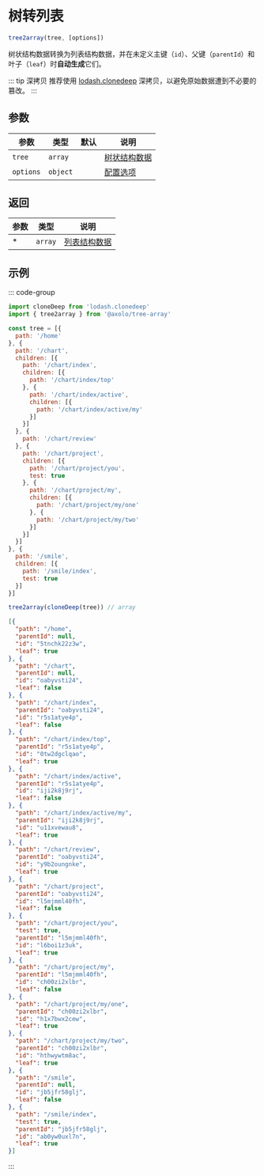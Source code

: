 # 树转列表

```js
tree2array(tree, [options])
```

树状结构数据转换为列表结构数据，并在未定义主键（`id`）、父键（`parentId`）和叶子（`leaf`）时**自动生成**它们。

::: tip 深拷贝
推荐使用 [lodash.clonedeep] 深拷贝，以避免原始数据遭到不必要的篡改。
:::

## 参数

|   参数    |   类型   | 默认 |              说明               |
| --------- | -------- | ---- | ------------------------------- |
| `tree`    | `array`  |      | [树状结构数据](./param.md#tree) |
| `options` | `object` |      | [配置选项](./param.md#options)  |

## 返回

| 参数 |  类型   |               说明               |
| ---- | ------- | -------------------------------- |
| *    | `array` | [列表结构数据](./param.md#array) |

## 示例

::: code-group
```js [调用]
import cloneDeep from 'lodash.clonedeep'
import { tree2array } from '@axolo/tree-array'

const tree = [{
  path: '/home'
}, {
  path: '/chart',
  children: [{
    path: '/chart/index',
    children: [{
      path: '/chart/index/top'
    }, {
      path: '/chart/index/active',
      children: [{
        path: '/chart/index/active/my'
      }]
    }]
  }, {
    path: '/chart/review'
  }, {
    path: '/chart/project',
    children: [{
      path: '/chart/project/you',
      test: true
    }, {
      path: '/chart/project/my',
      children: [{
        path: '/chart/project/my/one'
      }, {
        path: '/chart/project/my/two'
      }]
    }]
  }]
}, {
  path: '/smile',
  children: [{
    path: '/smile/index',
    test: true
  }]
}]

tree2array(cloneDeep(tree)) // array
```

```json [结果]
[{
  "path": "/home",
  "parentId": null,
  "id": "5tnchk22z3w",
  "leaf": true
}, {
  "path": "/chart",
  "parentId": null,
  "id": "oabyvsti24",
  "leaf": false
}, {
  "path": "/chart/index",
  "parentId": "oabyvsti24",
  "id": "r5s1atye4p",
  "leaf": false
}, {
  "path": "/chart/index/top",
  "parentId": "r5s1atye4p",
  "id": "0tw2dgclqao",
  "leaf": true
}, {
  "path": "/chart/index/active",
  "parentId": "r5s1atye4p",
  "id": "iji2k8j9rj",
  "leaf": false
}, {
  "path": "/chart/index/active/my",
  "parentId": "iji2k8j9rj",
  "id": "u11xvewau8",
  "leaf": true
}, {
  "path": "/chart/review",
  "parentId": "oabyvsti24",
  "id": "y9b2oungnke",
  "leaf": true
}, {
  "path": "/chart/project",
  "parentId": "oabyvsti24",
  "id": "l5mjmml40fh",
  "leaf": false
}, {
  "path": "/chart/project/you",
  "test": true,
  "parentId": "l5mjmml40fh",
  "id": "l6boi1z3uk",
  "leaf": true
}, {
  "path": "/chart/project/my",
  "parentId": "l5mjmml40fh",
  "id": "ch00zi2xlbr",
  "leaf": false
}, {
  "path": "/chart/project/my/one",
  "parentId": "ch00zi2xlbr",
  "id": "h1x7bwx2cew",
  "leaf": true
}, {
  "path": "/chart/project/my/two",
  "parentId": "ch00zi2xlbr",
  "id": "hthwywtm8ac",
  "leaf": true
}, {
  "path": "/smile",
  "parentId": null,
  "id": "jb5jfr58glj",
  "leaf": false
}, {
  "path": "/smile/index",
  "test": true,
  "parentId": "jb5jfr58glj",
  "id": "ab0yw0uxl7n",
  "leaf": true
}]
```
:::

[lodash.clonedeep]: https://www.npmjs.com/package/lodash.clonedeep
